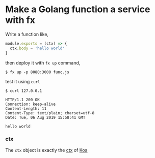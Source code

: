 # Make a Golang function a service with fx

Write a function like,

```JavaScript
module.exports = (ctx) => {
  ctx.body = 'hello world'
}
```

then deploy it with `fx up` command,

```shell
$ fx up -p 8080:3000 func.js
```

test it using `curl`

```shell
$ curl 127.0.0.1

HTTP/1.1 200 OK
Connection: keep-alive
Content-Length: 11
Content-Type: text/plain; charset=utf-8
Date: Tue, 06 Aug 2019 15:58:41 GMT

hello world
```

### ctx

The `ctx` object is exactly the [ctx](https://github.com/koajs/koa/blob/master/docs/api/context.md) of [Koa](https://github.com/koajs/koa)

